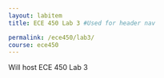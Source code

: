 ```yaml
---
layout: labitem
title: ECE 450 Lab 3 #Used for header nav

permalink: /ece450/lab3/
course: ece450
---
```


Will host ECE 450 Lab 3
